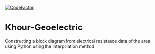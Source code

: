 [![CodeFactor](https://www.codefactor.io/repository/github/aradfarahani/khour-geoelectric/badge)](https://www.codefactor.io/repository/github/aradfarahani/khour-geoelectric)
# Khour-Geoelectric
Constructing a block diagram from electrical resistance data of the area using Python using the interpolation method
